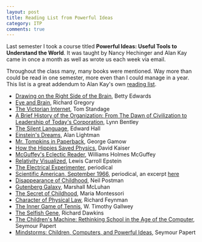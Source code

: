 ```yaml
---
layout: post
title: Reading List from Powerful Ideas
category: ITP
comments: true
---
```


Last semester I took a course titled **Powerful Ideas: Useful Tools to Understand the World**. It was taught by Nancy Hechinger and Alan Kay came in once a month as well as wrote us each week via email.

Throughout the class many, many books were mentioned. Way more than could be read in one semester, more even than I could manage in a year. This list is a great addendum to Alan Kay's own [reading list](http://www.squeakland.org/resources/books/readingList.jsp).

* [Drawing on the Right Side of the Brain](http://www.amazon.com/New-Drawing-Right-Side-Brain/dp/0874774195/ref=sr_1_4?ie=UTF8&qid=1325796152&sr=8-4), Betty Edwards
* [Eye and Brain](http://www.amazon.com/Eye-Brain-Richard-L-Gregory/dp/0691048371), Richard Gregory
* [The Victorian Internet](http://www.amazon.com/Victorian-Internet-Remarkable-Nineteenth--line/dp/0802716040/ref=sr_1_1?s=books&ie=UTF8&qid=1325798092&sr=1-1), Tom Standage
* [A Brief History of the Organization: From The Dawn of Civilization to Leadership of Today's Corporation](http://www.amazon.com/Brief-History-Organization-Civilization-Corporation/dp/0595271324/ref=sr_1_4?s=books&ie=UTF8&qid=1325798126&sr=1-4), Lynn Bentley
* [The Silent Language](http://www.amazon.com/Silent-Language-Edward-T-Hall/dp/0385055498/ref=tmm_pap_title_0?ie=UTF8&qid=1325798183&sr=1-1), Edward Hall
* [Einstein's Dreams](http://www.amazon.com/Einsteins-Dreams-Alan-Lightman/dp/140007780X/ref=sr_1_1?s=books&ie=UTF8&qid=1325798229&sr=1-1), Alan Lightman
* [Mr. Tompkins in Paperback](http://www.amazon.com/Mr-Tompkins-Paperback-George-Gamow/dp/0521447712/ref=pd_sim_b_6), George Gamow
* [How the Hippies Saved Physics](http://www.amazon.com/How-Hippies-Saved-Physics-Counterculture/dp/039334231X/ref=sr_1_1?s=books&ie=UTF8&qid=1325798404&sr=1-1), David Kaiser
* [McGuffey's Eclectic Reader](http://www.amazon.com/McGuffeys-Eclectic-Readers-William-McGuffey/dp/0471294284/ref=sr_1_1?s=books&ie=UTF8&qid=1325798481&sr=1-1), Williams Holmes McGuffey
* [Relativity Visualized](http://www.amazon.com/McGuffeys-Eclectic-Readers-William-McGuffey/dp/0471294284/ref=sr_1_1?s=books&ie=UTF8&qid=1325798481&sr=1-1), Lewis Carroll Epstein
* [The Electrical Experimenter](http://electricalexperimenter.com/), periodical
* [Scientific American, September 1966](http://backissues.com/issue/Scientific-American-September-1966), periodical, an excerpt [here](http://www.scientificamerican.com/article.cfm?id=system-analysis-and-programming-christopher-strachey)
* [Disappearance of Childhood](http://www.amazon.com/Disappearance-Childhood-Neil-Postman/dp/0679751661/ref=sr_1_1?s=books&ie=UTF8&qid=1325799231&sr=1-1), Neil Postman
* [Gutenberg Galaxy](http://www.amazon.com/Gutenberg-Galaxy-Marshall-McLuhan/dp/144261269X/ref=sr_1_1?s=books&ie=UTF8&qid=1325799250&sr=1-1), Marshall McLuhan
* [The Secret of Childhood](http://www.amazon.com/Secret-Childhood-Maria-Montessori/dp/0345305833/ref=sr_1_1?s=books&ie=UTF8&qid=1325799279&sr=1-1), Maria Montessori
* [Character of Physical Law](http://www.amazon.com/Character-Physical-Messenger-Lectures-1964/dp/0262560038/ref=sr_1_4?s=books&ie=UTF8&qid=1325799295&sr=1-4), Richard Feynman
* [The Inner Game of Tennis](http://www.amazon.com/Inner-Game-Tennis-Classic-Performance/dp/0679778314/ref=sr_1_1?s=books&ie=UTF8&qid=1325799316&sr=1-1), W. Timothy Gallwey
* [The Selfish Gene](http://www.amazon.com/Selfish-Gene-Anniversary----Introduction/dp/0199291152/ref=sr_1_1?s=books&ie=UTF8&qid=1325799329&sr=1-1), Richard Dawkins
* [The Children's Machine: Rethinking School in the Age of the Computer](http://www.amazon.com/Childrens-Machine-Rethinking-School-Computer/dp/0465010636/ref=sr_1_3?s=books&ie=UTF8&qid=1325799372&sr=1-3), Seymour Papert
* [Mindstorms: Children, Computers, and Powerful Ideas](http://www.amazon.com/Mindstorms-Children-Computers-Powerful-Ideas/dp/0465046746/ref=sr_1_2?s=books&ie=UTF8&qid=1325799342&sr=1-2), Seymour Papert